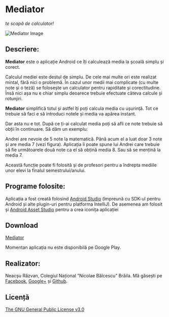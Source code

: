 Mediator
===

*te scapă de calculator!*

![Mediator Image](http://originalnexus.github.io/Mediator/images/app_main_view.png)

## Descriere:

**Mediator** este o aplicație Android ce îți calculează media la școală simplu și corect.

Calculul mediei este destul de simplu. De cele mai multe ori este realizat mintal, fără nici o problemă. În cazul unor medii mai complicate (cu multe note și o teză) se folosește un calculator pentru rapiditate și corectitudine. Însă nici așa nu e chiar simplu deoarece trebuie efectuate câteva calcule și rotunjiri.

**Mediator** simplifică totul și astfel îți poți calcula media cu ușurință. Tot ce trebuie să faci e să introduci notele și media va apărea instant.

Dar asta nu e tot. După ce ți-ai calculat media poți să afli ce note trebuie să obții în continuare. Să dăm un exemplu:

Andrei are nevoie de 5 note la matematică. Până acum el a luat doar 3 note și are media 7 (vezi figura). Aplicația îi poate spune lui Andrei care trebuie să fie următoarele două note ca el să obțină media 8. Sau să se mențină la media 7.

Această funcție poate fi folosită și de profesori pentru a îndrepta mediile unor elevi la finalul semestrului/anului.

## Programe folosite:

Aplicația a fost creată folosind [Android Studio](http://developer.android.com/sdk/index.html) (împreună cu SDK-ul pentru Android și alte plugin-uri pentru platforma IntelliJ).
De asemenea am folosit și [Android Asset Studio](https://romannurik.github.io/AndroidAssetStudio/index.html) pentru a crea iconița aplicației

## Download

[Mediator](http://originalnexus.github.io/Mediator/download.index)

Momentan aplicația nu este disponibilă pe Google Play.

## Realizator:

Neacșu Răzvan, Colegiul Național ”Nicolae Bălcescu” Brăila. Mă găsești pe [Facebook](https://www.facebook.com/neacsu.razvan.75), [Google+](https://plus.google.com/114989395056130155654) și [Github](https://github.com/OriginalNexus).

## Licență
[The GNU General Public License v3.0](https://github.com/OriginalNexus/Mediator/blob/master/LICENSE)
